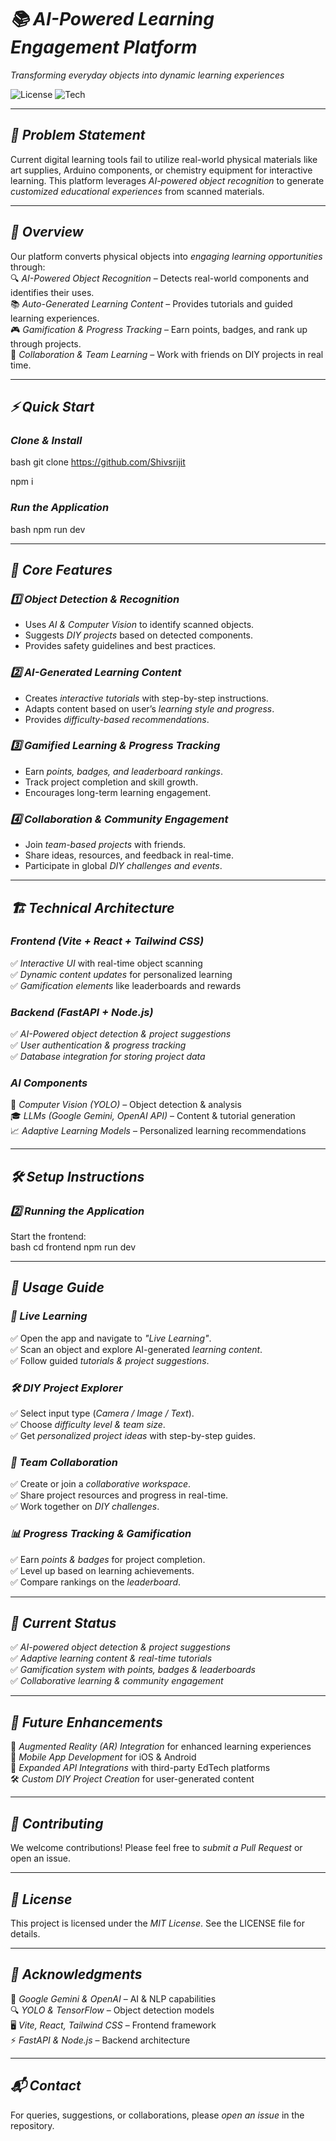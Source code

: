 # *📚 AI-Powered Learning Engagement Platform*  
*Transforming everyday objects into dynamic learning experiences*  

![License](https://img.shields.io/badge/license-MIT-blue) ![Tech](https://img.shields.io/badge/Built%20With-React%20%7C%20TypeScript%20%7C%20Vite%20%7C%20Tailwind%20CSS-brightgreen)  

---

## *📌 Problem Statement*  
Current digital learning tools fail to utilize real-world physical materials like art supplies, Arduino components, or chemistry equipment for interactive learning. This platform leverages *AI-powered object recognition* to generate *customized educational experiences* from scanned materials.  

---

## *🌟 Overview*  
Our platform converts physical objects into *engaging learning opportunities* through:  
🔍 *AI-Powered Object Recognition* – Detects real-world components and identifies their uses.  
📚 *Auto-Generated Learning Content* – Provides tutorials and guided learning experiences.  
🎮 *Gamification & Progress Tracking* – Earn points, badges, and rank up through projects.  
🤝 *Collaboration & Team Learning* – Work with friends on DIY projects in real time.  

---

## *⚡ Quick Start*  

### *Clone & Install*  
bash
git clone https://github.com/Shivsrijit

npm i


### *Run the Application*  
bash
npm run dev


---

## *🔧 Core Features*  

### *1️⃣ Object Detection & Recognition*  
- Uses *AI & Computer Vision* to identify scanned objects.  
- Suggests *DIY projects* based on detected components.  
- Provides safety guidelines and best practices.  

### *2️⃣ AI-Generated Learning Content*  
- Creates *interactive tutorials* with step-by-step instructions.  
- Adapts content based on user’s *learning style and progress*.  
- Provides *difficulty-based recommendations*.  

### *3️⃣ Gamified Learning & Progress Tracking*  
- Earn *points, badges, and leaderboard rankings*.  
- Track project completion and skill growth.  
- Encourages long-term learning engagement.  

### *4️⃣ Collaboration & Community Engagement*  
- Join *team-based projects* with friends.  
- Share ideas, resources, and feedback in real-time.  
- Participate in global *DIY challenges and events*.  

---

## *🏗 Technical Architecture*  

### *Frontend (Vite + React + Tailwind CSS)*  
✅ *Interactive UI* with real-time object scanning  
✅ *Dynamic content updates* for personalized learning  
✅ *Gamification elements* like leaderboards and rewards  

### *Backend (FastAPI + Node.js)*  
✅ *AI-Powered object detection & project suggestions*  
✅ *User authentication & progress tracking*  
✅ *Database integration for storing project data*  

### *AI Components*  
🧠 *Computer Vision (YOLO)* – Object detection & analysis  
🎓 *LLMs (Google Gemini, OpenAI API)* – Content & tutorial generation  
📈 *Adaptive Learning Models* – Personalized learning recommendations  

---

## *🛠 Setup Instructions*  

### *2️⃣ Running the Application*  

Start the frontend:  
bash
cd frontend
npm run dev


---

## *🚀 Usage Guide*  

### *🔬 Live Learning*  
✅ Open the app and navigate to *"Live Learning"*.  
✅ Scan an object and explore AI-generated *learning content*.  
✅ Follow guided *tutorials & project suggestions*.  

### *🛠 DIY Project Explorer*  
✅ Select input type (*Camera / Image / Text*).  
✅ Choose *difficulty level & team size*.  
✅ Get *personalized project ideas* with step-by-step guides.  

### *👥 Team Collaboration*  
✅ Create or join a *collaborative workspace*.  
✅ Share project resources and progress in real-time.  
✅ Work together on *DIY challenges*.  

### *📊 Progress Tracking & Gamification*  
✅ Earn *points & badges* for project completion.  
✅ Level up based on learning achievements.  
✅ Compare rankings on the *leaderboard*.  

---

## *📌 Current Status*  

✅ *AI-powered object detection & project suggestions*  
✅ *Adaptive learning content & real-time tutorials*  
✅ *Gamification system with points, badges & leaderboards*  
✅ *Collaborative learning & community engagement*  

---

## *🔮 Future Enhancements*  

🚀 *Augmented Reality (AR) Integration* for enhanced learning experiences  
📱 *Mobile App Development* for iOS & Android  
🔗 *Expanded API Integrations* with third-party EdTech platforms  
🛠 *Custom DIY Project Creation* for user-generated content  

---

## *🤝 Contributing*  
We welcome contributions! Please feel free to *submit a Pull Request* or open an issue.  

---

## *📜 License*  
This project is licensed under the *MIT License*. See the LICENSE file for details.  

---

## *🙏 Acknowledgments*  
🎯 *Google Gemini & OpenAI* – AI & NLP capabilities  
🔍 *YOLO & TensorFlow* – Object detection models  
🖥 *Vite, React, Tailwind CSS* – Frontend framework  
⚡ *FastAPI & Node.js* – Backend architecture  

---

## *📬 Contact*  
For queries, suggestions, or collaborations, please *open an issue* in the repository.
